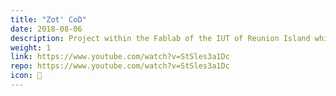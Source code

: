 ```yaml
---
title: "Zot' CoD"
date: 2018-08-06
description: Project within the Fablab of the IUT of Reunion Island which allowed to give computer science and robotics courses to primary and secondary school students of the priority education zone of the region.
weight: 1
link: https://www.youtube.com/watch?v=StSles3a1Dc
repo: https://www.youtube.com/watch?v=StSles3a1Dc
icon: 📝
---
```

